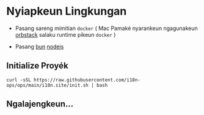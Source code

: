 # Nyiapkeun Lingkungan

* Pasang sareng mimitian `docker` ( Mac Pamaké nyarankeun ngagunakeun [orbstack](https://orbstack.dev) salaku runtime pikeun `docker` )

* Pasang [bun](https://bun.sh/docs/installation) [nodejs](https://nodejs.org/en/download/package-manager)

## Initialize Proyék

```
curl -sSL https://raw.githubusercontent.com/i18n-ops/ops/main/i18n.site/init.sh | bash
```

## Ngalajengkeun…